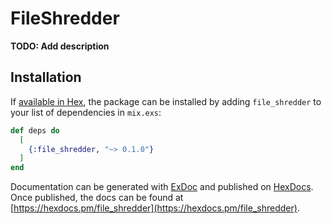 # FileShredder

**TODO: Add description**

## Installation

If [available in Hex](https://hex.pm/docs/publish), the package can be installed
by adding `file_shredder` to your list of dependencies in `mix.exs`:

```elixir
def deps do
  [
    {:file_shredder, "~> 0.1.0"}
  ]
end
```

Documentation can be generated with [ExDoc](https://github.com/elixir-lang/ex_doc)
and published on [HexDocs](https://hexdocs.pm). Once published, the docs can
be found at [https://hexdocs.pm/file_shredder](https://hexdocs.pm/file_shredder).

